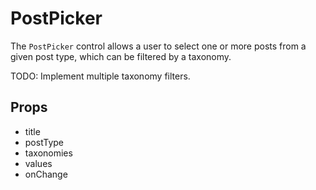 # PostPicker

The `PostPicker` control allows a user to select one or more posts from a given post type, which can be filtered by a taxonomy.

TODO: Implement multiple taxonomy filters.

## Props

- title
- postType
- taxonomies
- values
- onChange
